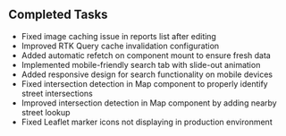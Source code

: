 ## Completed Tasks

- Fixed image caching issue in reports list after editing
- Improved RTK Query cache invalidation configuration
- Added automatic refetch on component mount to ensure fresh data
- Implemented mobile-friendly search tab with slide-out animation
- Added responsive design for search functionality on mobile devices
- Fixed intersection detection in Map component to properly identify street intersections
- Improved intersection detection in Map component by adding nearby street lookup
- Fixed Leaflet marker icons not displaying in production environment
